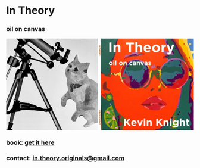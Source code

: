 

# In Theory

### oil on canvas

<IMG ALIGN=CENTER SRC="in-theory-cover.jpg"> 

### book: <a href="https://www.amazon.com">get it here</a>
### contact:  in.theory.originals@gmail.com



